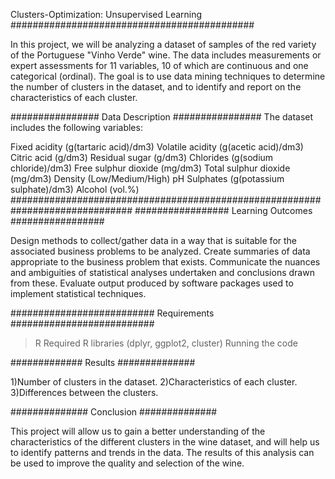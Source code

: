 Clusters-Optimization: Unsupervised Learning
############################################

In this project, we will be analyzing a dataset of samples of the red variety of the Portuguese "Vinho Verde" wine. The data includes measurements or expert assessments for 11 variables, 10 of which are continuous and one categorical (ordinal). The goal is to use data mining techniques to determine the number of clusters in the dataset, and to identify and report on the characteristics of each cluster.

################
Data Description
################
The dataset includes the following variables:

Fixed acidity (g(tartaric acid)/dm3)
Volatile acidity (g(acetic acid)/dm3)
Citric acid (g/dm3)
Residual sugar (g/dm3)
Chlorides (g(sodium chloride)/dm3)
Free sulphur dioxide (mg/dm3)
Total sulphur dioxide (mg/dm3)
Density (Low/Medium/High)
pH
Sulphates (g(potassium sulphate)/dm3)
Alcohol (vol.%)
##############################################################################
#################
Learning Outcomes
#################

Design methods to collect/gather data in a way that is suitable for the associated business problems to be analyzed.
Create summaries of data appropriate to the business problem that exists.
Communicate the nuances and ambiguities of statistical analyses undertaken and conclusions drawn from these.
Evaluate output produced by software packages used to implement statistical techniques.

##########################
Requirements
##########################
>R
>Required R libraries (dplyr, ggplot2, cluster)
>Running the code

#############
Results
##############

1)Number of clusters in the dataset.
2)Characteristics of each cluster.
3)Differences between the clusters.

##############
Conclusion
##############

This project will allow us to gain a better understanding of the characteristics of the different clusters in the wine dataset, and will help us to identify patterns and trends in the data. The results of this analysis can be used to improve the quality and selection of the wine.
